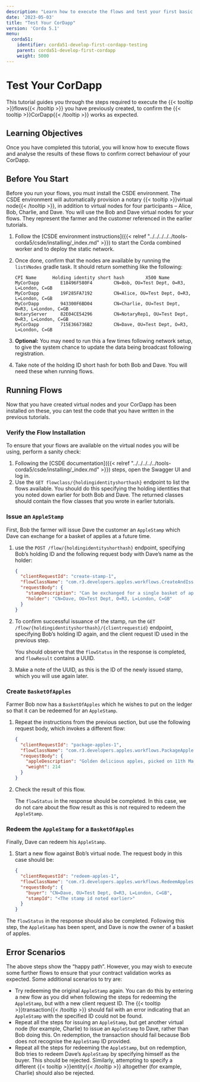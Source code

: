 ```yaml
---
description: "Learn how to execute the flows and test your first basic Corda 5 CorDapp."
date: '2023-05-03'
title: "Test Your CorDapp"
version: 'Corda 5.1'
menu:
  corda51:
    identifier: corda51-develop-first-cordapp-testing
    parent: corda51-develop-first-cordapp
    weight: 5000
---
```


# Test Your CorDapp

This tutorial guides you through the steps required to execute the {{< tooltip >}}flows{{< /tooltip >}} you have previously created, to confirm the {{< tooltip >}}CorDapp{{< /tooltip >}} works as expected.

## Learning Objectives

Once you have completed this tutorial, you will know how to execute flows and analyse the results of these
flows to confirm correct behaviour of your CorDapp.

## Before You Start

Before you run your flows, you must install the CSDE environment.
The CSDE environment will automatically provision a notary {{< tooltip >}}virtual node{{< /tooltip >}}, in addition to virtual nodes for four participants
– Alice, Bob, Charlie, and Dave. You will use the Bob and Dave virtual nodes for your flows. They represent the farmer
and the customer referenced in the earlier tutorials.

1. Follow the [CSDE environment instructions]({{< relref "../../../../../tools-corda5/csde/installing/_index.md"  >}}) to start the Corda combined worker and to deploy the static network.
2. Once done, confirm that the nodes are available by running the `listVNodes` gradle task. It should return something like the following:

   ```shell
   CPI Name		 Holding identity short hash 		X500 Name
   MyCorDapp		E18496F580F4 		CN=Bob, OU=Test Dept, O=R3, L=London, C=GB
   MyCorDapp		19F285FA7192 		CN=Alice, OU=Test Dept, O=R3, L=London, C=GB
   MyCorDapp		943300F6BD04 		CN=Charlie, OU=Test Dept, O=R3, L=London, C=GB
   NotaryServer		82E04CE54296 		CN=NotaryRep1, OU=Test Dept, O=R3, L=London, C=GB
   MyCorDapp		715E366736B2 		CN=Dave, OU=Test Dept, O=R3, L=London, C=GB
   ```

3. **Optional:** You may need to run this a few times following network setup, to give the system chance to update
the data being broadcast following registration.
4. Take note of the holding ID short hash for both Bob and Dave. You will need these when running flows.

## Running Flows

Now that you have created virtual nodes and your CorDapp has been installed on these, you can test the code that
you have written in the previous tutorials.

### Verify the Flow Installation

To ensure that your flows are available on the virtual nodes you will be using, perform a sanity check:

1. Following the [CSDE documentation]({{< relref "../../../../../tools-corda5/csde/installing/_index.md" >}}) steps, open the Swagger UI and log in.
2. Use the `GET flowclass/{holdingidentityshorthash}` endpoint to list the flows available.
You should do this specifying the holding identities that you noted down earlier for both Bob and Dave.
The returned classes should contain the flow classes that you wrote in earlier tutorials.

### Issue an `AppleStamp`

First, Bob the farmer will issue Dave the customer an `AppleStamp` which Dave can exchange for a basket of applies
at a future time.

1. use the `POST /flow/{holdingidentityshorthash}` endpoint, specifying Bob’s holding ID
and the following request body with Dave’s name as the holder:

   ```json
   {
     "clientRequestId": "create-stamp-1",
     "flowClassName": "com.r3.developers.apples.workflows.CreateAndIssueAppleStampFlow",
     "requestBody": {
       "stampDescription": "Can be exchanged for a single basket of apples",
       "holder": "CN=Dave, OU=Test Dept, O=R3, L=London, C=GB"
     }
   }
   ```

2. To confirm successful issuance of the stamp, run the `GET /flow/{holdingidentityshorthash}/{clientrequestid}` endpoint,
specifying Bob’s holding ID again, and the client request ID used in the previous step.

   You should observe that the `flowStatus` in the response is completed, and `flowResult` contains a UUID.

3. Make a note of the UUID, as this is the ID of the newly issued stamp, which you will use again later.

### Create `BasketOfApples`

Farmer Bob now has a `BasketOfApples` which he wishes to put on the ledger so that it can be redeemed for an `AppleStamp`.

1. Repeat the instructions from the previous section, but use the following request body, which invokes a different flow:

   ```json
   {
     "clientRequestId": "package-apples-1",
     "flowClassName": "com.r3.developers.apples.workflows.PackageApplesFlow",
     "requestBody": {
       "appleDescription": "Golden delicious apples, picked on 11th May 2023",
       "weight": 214
     }
   }
   ```

2. Check the result of this flow.

   The `flowStatus` in the response should be completed. In this case, we do not care about the
flow result as this is not required to redeem the `AppleStamp`.

### Redeem the `AppleStamp` for a `BasketOfApples`

Finally, Dave can redeem his `AppleStamp`.

1. Start a new flow against Bob’s virtual node. The request body in this case should be:

   ```json
   {
     "clientRequestId": "redeem-apples-1",
     "flowClassName": "com.r3.developers.apples.workflows.RedeemApplesFlow",
     "requestBody": {
       "buyer": "CN=Dave, OU=Test Dept, O=R3, L=London, C=GB",
       "stampId": "<The stamp id noted earlier>"
     }
   }
   ```

The `flowStatus` in the response should also be completed. Following this step, the `AppleStamp` has been spent, and Dave is now the owner of a basket of apples.

## Error Scenarios

The above steps show the “happy path”. However, you may wish to execute some further flows to ensure that your contract validation works as expected. Some additional scenarios to try are:

* Try redeeming the original `AppleStamp` again. You can do this by entering a new flow as you did when following the steps
for redeeming the `AppleStamp`, but with a new client request ID. The {{< tooltip >}}transaction{{< /tooltip >}} should fail with an error indicating
that an `AppleStamp` with the specified ID could not be found.
* Repeat all the steps for issuing an `AppleStamp`, but get another virtual node (for example, Charlie) to
issue an `AppleStamp` to Dave, rather than Bob doing this. On redemption, the transaction should fail because Bob
does not recognise the `AppleStamp` ID provided.
* Repeat all the steps for redeeming the `AppleStamp`, but on redemption, Bob tries to redeem Dave’s
`AppleStamp` by specifying himself as the buyer. This should be rejected. Similarly, attempting to specify a different
{{< tooltip >}}entity{{< /tooltip >}} altogether (for example, Charlie) should also be rejected.
